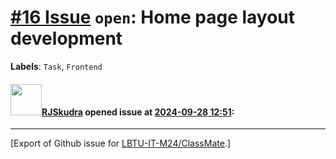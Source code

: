 # [\#16 Issue](https://github.com/LBTU-IT-M24/ClassMate/issues/16) `open`: Home page layout development

**Labels**: `Task`, `Frontend`

#### <img src="https://avatars.githubusercontent.com/u/47944724?v=4" width="50">[RJSkudra](https://github.com/RJSkudra) opened issue at [2024-09-28 12:51](https://github.com/LBTU-IT-M24/ClassMate/issues/16):

------------------------------------------------------------------------

\[Export of Github issue for
[LBTU-IT-M24/ClassMate](https://github.com/LBTU-IT-M24/ClassMate).\]
